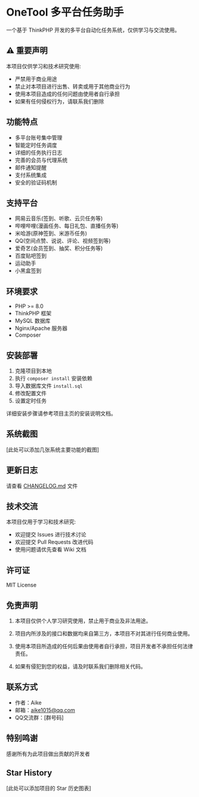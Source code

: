 # OneTool 多平台任务助手

一个基于 ThinkPHP 开发的多平台自动化任务系统，仅供学习与交流使用。

## ⚠️ 重要声明

本项目仅供学习和技术研究使用:
- 严禁用于商业用途
- 禁止对本项目进行出售、转卖或用于其他商业行为
- 使用本项目造成的任何问题由使用者自行承担
- 如果有任何侵权行为，请联系我们删除

## 功能特点

- 多平台账号集中管理
- 智能定时任务调度
- 详细的任务执行日志
- 完善的会员与代理系统
- 邮件通知提醒
- 支付系统集成
- 安全的验证码机制

## 支持平台

- 网易云音乐(签到、听歌、云贝任务等)
- 哔哩哔哩(漫画任务、每日礼包、直播任务等)
- 米哈游(原神签到、米游币任务)
- QQ(空间点赞、说说、评论、视频签到等)
- 爱奇艺(会员签到、抽奖、积分任务等)
- 百度贴吧签到
- 运动助手
- 小黑盒签到

## 环境要求

- PHP >= 8.0
- ThinkPHP 框架
- MySQL 数据库
- Nginx/Apache 服务器
- Composer

## 安装部署

1. 克隆项目到本地
2. 执行 `composer install` 安装依赖
3. 导入数据库文件 `install.sql`
4. 修改配置文件
5. 设置定时任务

详细安装步骤请参考项目主页的安装说明文档。

## 系统截图

[此处可以添加几张系统主要功能的截图]

## 更新日志

请查看 [CHANGELOG.md](./CHANGELOG.md) 文件

## 技术交流

本项目仅用于学习和技术研究:
- 欢迎提交 Issues 进行技术讨论
- 欢迎提交 Pull Requests 改进代码
- 使用问题请优先查看 Wiki 文档

## 许可证

MIT License

## 免责声明

1. 本项目仅供个人学习研究使用，禁止用于商业及非法用途。

2. 项目内所涉及的接口和数据均来自第三方，本项目不对其进行任何商业使用。

3. 使用本项目所造成的任何后果由使用者自行承担，项目开发者不承担任何法律责任。

4. 如果有侵犯到您的权益，请及时联系我们删除相关代码。

## 联系方式

- 作者：Aike
- 邮箱：aike1015@qq.com
- QQ交流群：[群号码]

## 特别鸣谢

感谢所有为此项目做出贡献的开发者

## Star History

[此处可以添加项目的 Star 历史图表]
